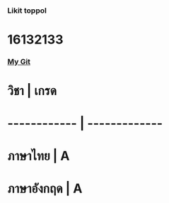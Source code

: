 ### Likit toppol

# 16132133
### [My Git](http://github.com)
# วิชา | เกรด
# ------------ | -------------
# ภาษาไทย | A
# ภาษาอังกฤด | A